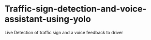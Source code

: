 # Traffic-sign-detection-and-voice-assistant-using-yolo
Live Detection of traffic sign and a voice feedback to driver
